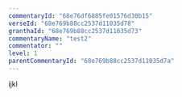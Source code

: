 ```yaml
---
commentaryId: "68e76df6885fe01576d30b15"
verseId: "68e769b88cc2537d11035d78"
granthaId: "68e769b88cc2537d11035d73"
commentaryName: "test2"
commentator: ""
level: 1
parentCommentaryId: "68e769b88cc2537d11035d7a"
---
```


ijkl
